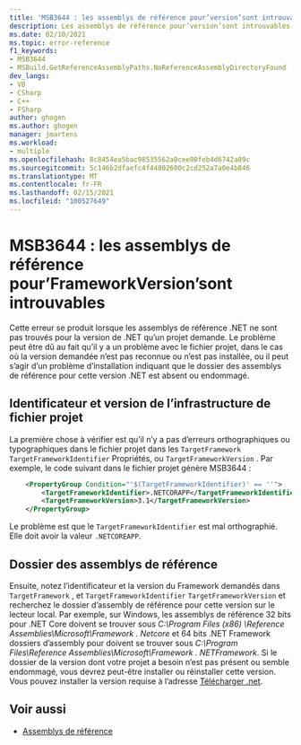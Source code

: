 ```yaml
---
title: 'MSB3644 : les assemblys de référence pour’version’sont introuvables.'
description: Les assemblys de référence pour’version’sont introuvables. Pour résoudre ce cas, installez Developer Pack (SDK/Targeting Pack) pour cette version du Framework ou reciblez votre application. Vous pouvez télécharger .NET Framework packs de développement à l’adresse https://aka.ms/msbuild/developerpacks
ms.date: 02/10/2021
ms.topic: error-reference
f1_keywords:
- MSB3644
- MSBuild.GetReferenceAssemblyPaths.NoReferenceAssemblyDirectoryFound
dev_langs:
- VB
- CSharp
- C++
- FSharp
author: ghogen
ms.author: ghogen
manager: jmartens
ms.workload:
- multiple
ms.openlocfilehash: 8c8454ea5bac98535562a0cee00feb4d6742a89c
ms.sourcegitcommit: 5c146b2dfaefc4f44802600c2cd252a7a0e4b846
ms.translationtype: MT
ms.contentlocale: fr-FR
ms.lasthandoff: 02/15/2021
ms.locfileid: "100527649"
---
```

# <a name="msb3644-the-reference-assemblies-for-frameworkversion-were-not-found"></a>MSB3644 : les assemblys de référence pour’FrameworkVersion’sont introuvables

Cette erreur se produit lorsque les assemblys de référence .NET ne sont pas trouvés pour la version de .NET qu’un projet demande. Le problème peut être dû au fait qu’il y a un problème avec le fichier projet, dans le cas où la version demandée n’est pas reconnue ou n’est pas installée, ou il peut s’agir d’un problème d’installation indiquant que le dossier des assemblys de référence pour cette version .NET est absent ou endommagé.

## <a name="project-file-framework-identifier-and-version"></a>Identificateur et version de l’infrastructure de fichier projet

La première chose à vérifier est qu’il n’y a pas d’erreurs orthographiques ou typographiques dans le fichier projet dans les `TargetFramework` `TargetFrameworkIdentifier` Propriétés, ou `TargetFrameworkVersion` . Par exemple, le code suivant dans le fichier projet génère MSB3644 :

```xml
    <PropertyGroup Condition="'$(TargetFrameworkIdentifier)' == ''">
        <TargetFrameworkIdentifier>.NETCORAPP</TargetFrameworkIdentifier>
        <TargetFrameworkVersion>3.1</TargetFrameworkVersion>
    </PropertyGroup>
```

Le problème est que le `TargetFrameworkIdentifier` est mal orthographié. Elle doit avoir la valeur `.NETCOREAPP`.

## <a name="reference-assemblies-folder"></a>Dossier des assemblys de référence

Ensuite, notez l’identificateur et la version du Framework demandés dans `TargetFramework` , et `TargetFrameworkIdentifier` `TargetFrameworkVersion` et recherchez le dossier d’assembly de référence pour cette version sur le lecteur local.  Par exemple, sur Windows, les assemblys de référence 32 bits pour .NET Core doivent se trouver sous *C:\Program Files (x86) \Reference Assemblies\Microsoft\Framework \. Netcore* et 64 bits .NET Framework dossiers d’assembly pour doivent se trouver sous *C:\Program Files\Reference Assemblies\Microsoft\Framework \. NETFramework*. Si le dossier de la version dont votre projet a besoin n’est pas présent ou semble endommagé, vous devrez peut-être installer ou réinstaller cette version. Vous pouvez installer la version requise à l’adresse [Télécharger .net](https://dotnet.microsoft.com/download/).

## <a name="see-also"></a>Voir aussi

- [Assemblys de référence](/dotnet/standard/assembly/reference-assemblies)